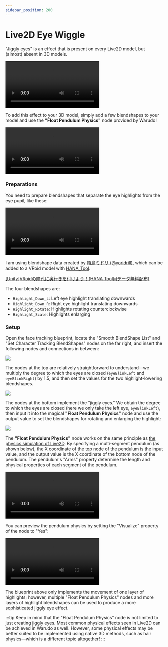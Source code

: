 ```yaml
---
sidebar_position: 200
---
```


# Live2D Eye Wiggle

"Jiggly eyes" is an effect that is present on every Live2D model, but (almost) absent in 3D models.

<div className="video-box"><video loop controls src="https://user-images.githubusercontent.com/3406505/196832326-e54d9982-92dc-4046-83f2-9b156bb243d4.mp4" />
<p>Source：<a href="https://twitter.com/mauracoma/status/1441799850048176138" target="_blank">https://twitter.com/mauracoma/status/1441799850048176138</a></p>
</div>

To add this effect to your 3D model, simply add a few blendshapes to your model and use the **"Float Pendulum Physics"** node provided by Warudo!

<div className="video-box"><video controls loop src="https://user-images.githubusercontent.com/3406505/196832672-049792b0-1bbf-46ec-8ed9-7f5989eb4166.mp4" />
Because I'm not a modeler, I've only created one layer of highlight blendshapes here. Just like in Live2D, the more layers you have, the better the effect!
</div>

### Preparations

You need to prepare blendshapes that separate the eye highlights from the eye pupil, like these:

<div className="video-box"><video loop controls src="https://user-images.githubusercontent.com/3406505/196832935-946222b5-e9a3-4efa-b9dc-7bdd04b9a3f2.mp4" /></div>

I am using blendshape data created by [頼鳥ミドリ (@yoridrill)](https://twitter.com/yoridrill), which can be added to a VRoid model with [HANA\_Tool](https://booth.pm/en/items/2604269).

<a href="https://note.com/yoridrill/n/nfc15a0760a26" target="_blank">
<div className="file-box">
<p>
[Unity]VRoidの瞳孔に奥行きを付けよう！(HANA Tool用データ無料配布)
</p></div>
</a>

The four blendshapes are:

* `Highlight_Down_L`: Left eye highlight translating downwards
* `Highlight_Down_R`: Right eye highlight translating downwards
* `Highlight_Rotate`: Highlights rotating counterclockwise
* `Highlight_Scale`: Highlights enlarging

### Setup

Open the face tracking blueprint, locate the "Smooth BlendShape List" and "Set Character Tracking BlendShapes" nodes on the far right, and insert the following nodes and connections in between:

![](pathname:///doc-img/en-blueprint-example-live2d-physics-1.webp)

The nodes at the top are relatively straightforward to understand—we multiply the degree to which the eyes are closed (`eyeBlinkLeft` and `eyeBlinkRight`) by 1.5, and then set the values for the two highlight-lowering blendshapes.

![](pathname:///doc-img/en-blueprint-example-live2d-physics-2.webp)

The nodes at the bottom implement the "jiggly eyes." We obtain the degree to which the eyes are closed (here we only take the left eye, `eyeBlinkLeft`), then input it into the magical **"Float Pendulum Physics"** node and use the output value to set the blendshapes for rotating and enlarging the highlight:

![](pathname:///doc-img/en-blueprint-example-live2d-physics-3.webp)

The **"Float Pendulum Physics"** node works on the same principle as [the physics simulation of Live2D](https://docs.live2d.com/en/cubism-editor-manual/physics-operation/). By specifying a multi-segment pendulum (as shown below), the X coordinate of the top node of the pendulum is the input value, and the output value is the X coordinate of the bottom node of the pendulum. The pendulum's "Arms" property determine the length and physical properties of each segment of the pendulum.


<div className="video-box"><video loop controls src="/doc-img/zh-blueprint-example-live2d-physics-video-4.mp4" />
<p>Source：<a href="https://docs.live2d.com/en/cubism-editor-manual/physical-operation-setting/" target="_blank">https://docs.live2d.com/en/cubism-editor-manual/physical-operation-setting/</a></p>
</div>

You can preview the pendulum physics by setting the "Visualize" property of the node to "Yes":

<div className="video-box"><video loop controls src="https://user-images.githubusercontent.com/3406505/196835467-8eec329f-176f-47ba-af4e-fb4d0c4361d6.mp4" /></div>

The blueprint above only implements the movement of one layer of highlights; however, multiple "Float Pendulum Physics" nodes and more layers of highlight blendshapes can be used to produce a more sophisticated jiggly eye effect.

:::tip
Keep in mind that the "Float Pendulum Physics" node is not limited to just creating jiggly eyes. Most common physical effects seen in Live2D can be achieved in Warudo as well. However, some physical effects may be better suited to be implemented using native 3D methods, such as hair physics—which is a different topic altogether!
:::
